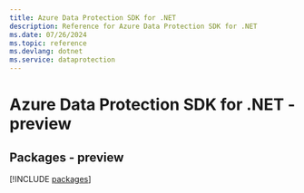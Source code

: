 ```yaml
---
title: Azure Data Protection SDK for .NET
description: Reference for Azure Data Protection SDK for .NET
ms.date: 07/26/2024
ms.topic: reference
ms.devlang: dotnet
ms.service: dataprotection
---
```

# Azure Data Protection SDK for .NET - preview
## Packages - preview
[!INCLUDE [packages](data-protection-index.md)]